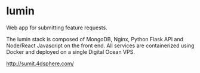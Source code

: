 # lumin
Web app for submitting feature requests.

The lumin stack is composed of MongoDB, Nginx, Python Flask API and Node/React Javascript on the front end. 
All services are containerized using Docker and deployed on a single Digital Ocean VPS.

http://sumit.4dsphere.com/